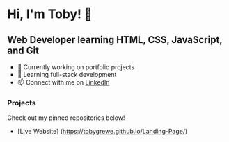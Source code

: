 # Hi, I'm Toby! 👋

## Web Developer learning HTML, CSS, JavaScript, and Git

- 🔭 Currently working on portfolio projects
- 🌱 Learning full-stack development
- 📫 Connect with me on [LinkedIn](https://www.linkedin.com/in/tobygrewe)

### Projects
Check out my pinned repositories below!



- [Live Website] (https://tobygrewe.github.io/Landing-Page/)
